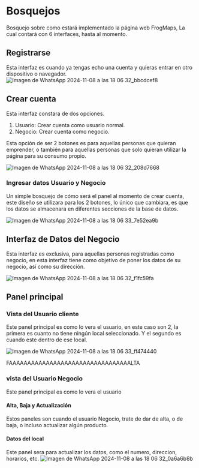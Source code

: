 # Bosquejos

Bosquejo sobre como estará implementado la página web FrogMaps, La cual contará con 6 interfaces, hasta al momento.

## Registrarse
Esta interfaz es cuando ya tengas echo una cuenta y quieras entrar en otro dispositivo o navegador.
![Imagen de WhatsApp 2024-11-08 a las 18 06 32_bbcdcef8](https://github.com/user-attachments/assets/f2ddf793-501f-4a75-860e-47e25a7fb263)


## Crear cuenta

Esta interfaz constara de dos opciones.

1. Usuario: Crear cuenta como usuario normal.
2. Negocio: Crear cuenta como negocio.

Esta opción de ser 2 botones es para aquellas personas que quieran emprender, o también para aquellas personas que solo quieran utilizar la página para su consumo propio.


![Imagen de WhatsApp 2024-11-08 a las 18 06 32_208d7668](https://github.com/user-attachments/assets/89507ea6-1b87-4b7f-b238-1d8a0fbee66b)



### Ingresar datos Usuario y Negocio
Un simple bosquejo de cómo será el panel al momento de crear cuenta, este diseño se utilizara para los 2 botones, lo único que cambiara, es que los datos se almacenara en diferentes secciones de la base de datos.

![Imagen de WhatsApp 2024-11-08 a las 18 06 33_7e52ea9b](https://github.com/user-attachments/assets/5c6bf3fd-fe92-473c-b286-90e9e9f98146)

## Interfaz de Datos del Negocio
Esta interfaz es exclusiva, para aquellas personas registradas como negocio, en esta interfaz tiene como objetivo de poner los datos de su negocio, así como su dirección.

![Imagen de WhatsApp 2024-11-08 a las 18 06 32_f1fc59fa](https://github.com/user-attachments/assets/6956de2e-518b-4bf7-9726-7c1dd77b9bbf)

## Panel principal

### Vista del Usuario cliente
Este panel principal es como lo vera el usuario, en este caso son 2, la primera es cuanto no tiene ningún local seleccionado.
Y el segundo es cuando este dentro de ese local.


![Imagen de WhatsApp 2024-11-08 a las 18 06 33_ff474440](https://github.com/user-attachments/assets/142ecbcc-acc4-4e1f-90e8-ece4f9eb6d3b)


FAAAAAAAAAAAAAAAAAAAAAAAAAAAAAAAAALTA

### vista del Usuario Negocio
Este panel principal es como lo vera el usuario

#### Alta, Baja y Actualización
Estos paneles son cuando el usuario Negocio, trate de dar de alta, o de baja, o incluso actualizar algún producto.


#### Datos del local

Este panel sera para actualizar los datos, como el numero, direccion, horarios, etc.
![Imagen de WhatsApp 2024-11-08 a las 18 06 32_0a6a6b8b](https://github.com/user-attachments/assets/e5e702ba-da56-47ef-bce0-f1db73a5fde1)


